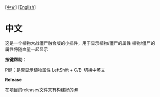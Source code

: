 [[中文]](https://github.com/SalmonCN-RH/BetterShow/blob/main/README.md#%E4%B8%AD%E6%96%87)   [[English]](https://github.com/SalmonCN-RH/BetterShow/blob/main/README_ENG.md#english)
# 中文
这是一个植物大战僵尸融合版的小插件，用于显示植物/僵尸的属性
植物/僵尸的属性将随血量一起显示

**按键帮助**：

P键：是否显示植物属性
LeftShift + C/E: 切换中英文

**Release**

在项目的releases文件夹有构建好的dll
